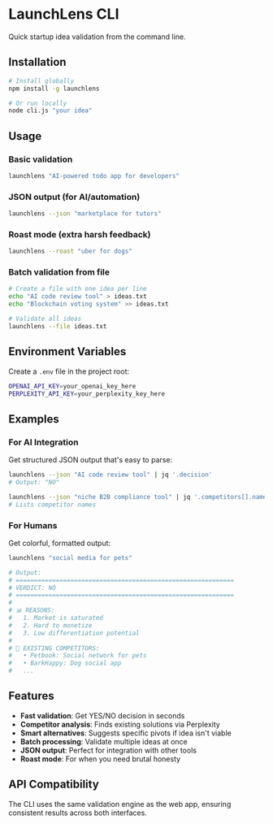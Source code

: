 # LaunchLens CLI

Quick startup idea validation from the command line.

## Installation

```bash
# Install globally
npm install -g launchlens

# Or run locally
node cli.js "your idea"
```

## Usage

### Basic validation
```bash
launchlens "AI-powered todo app for developers"
```

### JSON output (for AI/automation)
```bash
launchlens --json "marketplace for tutors"
```

### Roast mode (extra harsh feedback)
```bash
launchlens --roast "uber for dogs"
```

### Batch validation from file
```bash
# Create a file with one idea per line
echo "AI code review tool" > ideas.txt
echo "Blockchain voting system" >> ideas.txt

# Validate all ideas
launchlens --file ideas.txt
```

## Environment Variables

Create a `.env` file in the project root:

```bash
OPENAI_API_KEY=your_openai_key_here
PERPLEXITY_API_KEY=your_perplexity_key_here
```

## Examples

### For AI Integration

Get structured JSON output that's easy to parse:

```bash
launchlens --json "AI code review tool" | jq '.decision'
# Output: "NO"

launchlens --json "niche B2B compliance tool" | jq '.competitors[].name'
# Lists competitor names
```

### For Humans

Get colorful, formatted output:

```bash
launchlens "social media for pets"

# Output:
# ============================================================
# VERDICT: NO
# ============================================================
# 
# 📊 REASONS:
#   1. Market is saturated
#   2. Hard to monetize
#   3. Low differentiation potential
# 
# 🏢 EXISTING COMPETITORS:
#   • Petbook: Social network for pets
#   • BarkHappy: Dog social app
#   ...
```

## Features

- **Fast validation**: Get YES/NO decision in seconds
- **Competitor analysis**: Finds existing solutions via Perplexity
- **Smart alternatives**: Suggests specific pivots if idea isn't viable
- **Batch processing**: Validate multiple ideas at once
- **JSON output**: Perfect for integration with other tools
- **Roast mode**: For when you need brutal honesty

## API Compatibility

The CLI uses the same validation engine as the web app, ensuring consistent results across both interfaces.